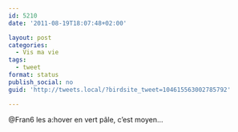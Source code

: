 ```yaml
---
id: 5210
date: '2011-08-19T18:07:48+02:00'

layout: post
categories:
  - Vis ma vie
tags:
  - tweet
format: status
publish_social: no
guid: 'http://tweets.local/?birdsite_tweet=104615563002785792'

---
```


@Fran6 les a:hover en vert pâle, c’est moyen…